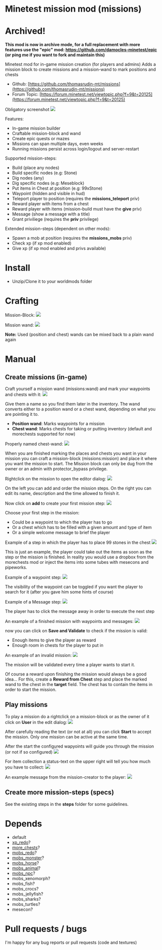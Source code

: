 Minetest mission mod (missions)
======

# Archived!
**This mod is now in archive mode, for a full replacement with more features use the "epic" mod: https://github.com/damocles-minetest/epic**
**(or ping me if you want to fork and maintain this)**

Minetest mod for in-game mission creation (for players and admins)
Adds a mission block to create missions and a mission-wand to mark positions and chests

* Github: [https://github.com/thomasrudin-mt/missions](https://github.com/thomasrudin-mt/missions)
* Forum Topic: [https://forum.minetest.net/viewtopic.php?f=9&t=20125](https://forum.minetest.net/viewtopic.php?f=9&t=20125)

Obligatory screenshot
![](screenshots/intro.png?raw=true)

Features:
* In-game mission builder
* Craftable mission-block and wand
* Create epic quests or mazes
* Missions can span multiple days, even weeks
* Running missions persist across login/logout and server-restart

Supported mission-steps:
* Build (place any nodes)
* Build specific nodes (e.g: Stone)
* Dig nodes (any)
* Dig specific nodes (e.g: Meseblock)
* Put items in Chest at position (e.g: 99xStone)
* Waypoint (hidden and visible in hud)
* Teleport player to position (requires the **missions_teleport** priv)
* Reward player with items from a chest
* Reward player with items (mission-build must have the **give** priv)
* Message (show a message with a title)
* Grant priviliege (requires the **priv** privilege)

Extended mission-steps (dependent on other mods):
* Spawn a mob at position (requires the **missions_mobs** priv)
* Check xp (if xp mod enabled)
* Give xp (if xp mod enabled and privs available)

# Install

* Unzip/Clone it to your worldmods folder

# Crafting

Mission-Block:
![](screenshots/craft_mission.png?raw=true)

Mission wand:
![](screenshots/craft_wand1.png?raw=true)

**Note:** Used (position and chest) wands can be mixed back to a plain wand again

# Manual

## Create missions (in-game)

Craft yourself a mission wand (missions:wand) and mark your waypoints and chests with it:
![](screenshots/screenshot_20180724_205841.png?raw=true)

Give them a name so you find them later in the inventory.
The wand converts either to a position wand or a chest wand, depending on what you are pointing it to.
* **Position wand**: Marks waypoints for a mission
* **Chest wand**: Marks chests for taking or putting inventory (default and morechests supported for now)

Properly named chest-wand:
![](screenshots/screenshot_20180724_205926.png?raw=true)


When you are finished marking the places and chests you want in your mission
you can craft a mission-block (missions:mission) and place it where you want the mission to start.
The Mission block can only be dug from the owner or an admin with protector_bypass privilege.

Rightclick on the mission to open the editor dialog:
![](screenshots/screenshot_20180724_205947.png?raw=true)

On the left you can add and order the mission steps.
On the right you can edit its name, description and the time allowed to finish it.

Now click on **add** to create your first mission step:
![](screenshots/screenshot_20180724_205958.png?raw=true)

Choose your first step in the mission:
* Could be a waypoint to which the player has to go
* Or a chest which has to be filled with a given amount and type of item
* Or a simple welcome message to brief the player

Example of a step in which the player has to place 99 stones in the chest
![](screenshots/screenshot_20180724_210022.png?raw=true)

This is just an example, the player could take out the items as soon as the step or the mission is finished.
In reality you would use a dropbox from the morechests mod or inject the items into some tubes with mesecons and pipeworks.

Example of a waypoint step:
![](screenshots/screenshot_20180724_210049.png?raw=true)

The visibility of the waypoint can be toggled if you want the player to search for it (after you gave him some hints of course)


Example of a Message step:
![](screenshots/screenshot_20180724_210108.png?raw=true)

The player has to click the message away in order to execute the next step

An example of a finished mission with waypoints and messages:
![](screenshots/screenshot_20180724_210112.png?raw=true)

now you can click on **Save and Validate** to check if the mission is valid:
* Enough items to give the player as reward
* Enough room in chests for the player to put in

An example of an invalid mission:
![](screenshots/screenshot_20180724_210145.png?raw=true)

The mission will be validated every time a player wants to start it.

Of course a reward upon finishing the mission would always be a good idea...
For this, create a **Reward from Chest** step and place the marked wand to the chest in the **target** field.
The chest has to contain the items in order to start the mission.

## Play missions

To play a mission do a rightclick on a mission-block or as the owner of it click on **User** in the edit dialog:
![](screenshots/screenshot_20180724_210206.png?raw=true)

After carefully reading the text (or not at all) you can click **Start** to accept the mission.
Only one mission can be active at the same time.

After the start the configured wapyoints will guide you through the mission (or not if so configured)
![](screenshots/screenshot_20180724_210221.png?raw=true)

For item collection a status-text on the upper right will tell you how much you have to collect:
![](screenshots/screenshot_20180724_210232.png?raw=true)


An example message from the mission-creator to the player:
![](screenshots/screenshot_20180724_210243.png?raw=true)

## Create more mission-steps (specs)

See the existing steps in the **steps** folder for some guidelines.

# Depends

* default
* [xp_redo](https://github.com/thomasrudin-mt/xp_redo)?
* [more_chests](https://github.com/minetest-mods/more_chests)?
* [mobs_redo](https://notabug.org/TenPlus1/mobs_redo)?
* [mobs_monster](https://notabug.org/TenPlus1/mobs_monster)?
* [mobs_horse](https://notabug.org/TenPlus1/mob_horse)?
* [mobs_animal](https://notabug.org/TenPlus1/mobs_animal)?
* [mobs_npc](https://notabug.org/TenPlus1/mobs_npc)?
* mobs_xenomorph?
* mobs_fish?
* mobs_crocs?
* mobs_jellyfish?
* mobs_sharks?
* mobs_turtles?
* mesecon?

# Pull requests / bugs

I'm happy for any bug reports or pull requests (code and textures)

